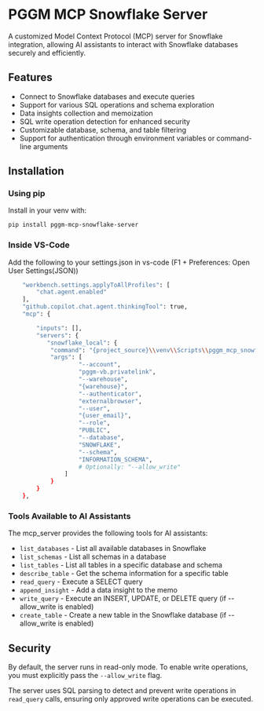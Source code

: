 # PGGM MCP Snowflake Server

A customized Model Context Protocol (MCP) server for Snowflake integration, allowing AI assistants to interact with Snowflake databases securely and efficiently.

## Features

- Connect to Snowflake databases and execute queries
- Support for various SQL operations and schema exploration
- Data insights collection and memoization
- SQL write operation detection for enhanced security
- Customizable database, schema, and table filtering
- Support for authentication through environment variables or command-line arguments

## Installation

### Using pip

Install in your venv with:

```bash
pip install pggm-mcp-snowflake-server
```

### Inside VS-Code

Add the following to your settings.json in vs-code (F1 + Preferences: Open User Settings(JSON))

```bash
    "workbench.settings.applyToAllProfiles": [
        "chat.agent.enabled"
    ],
    "github.copilot.chat.agent.thinkingTool": true,
    "mcp": {

        "inputs": [],
        "servers": {
           "snowflake_local": {         
            "command": "{project_source}\\venv\\Scripts\\pggm_mcp_snowflake_server.exe",     
            "args": [
                    "--account",
                    "pggm-vb.privatelink",
                    "--warehouse",
                    "{warehouse}",
                    "--authenticator",
                    "externalbrowser",
                    "--user",
                    "{user_email}",
                    "--role",
                    "PUBLIC",
                    "--database",
                    "SNOWFLAKE",
                    "--schema",
                    "INFORMATION_SCHEMA",
                    # Optionally: "--allow_write"
                ]
            }
        }
    },

```

### Tools Available to AI Assistants

The mcp_server provides the following tools for AI assistants:

- `list_databases` - List all available databases in Snowflake
- `list_schemas` - List all schemas in a database
- `list_tables` - List all tables in a specific database and schema
- `describe_table` - Get the schema information for a specific table
- `read_query` - Execute a SELECT query
- `append_insight` - Add a data insight to the memo
- `write_query` - Execute an INSERT, UPDATE, or DELETE query (if --allow_write is enabled)
- `create_table` - Create a new table in the Snowflake database (if --allow_write is enabled)

## Security

By default, the server runs in read-only mode. To enable write operations, you must explicitly pass the `--allow_write` flag.

The server uses SQL parsing to detect and prevent write operations in `read_query` calls, ensuring only approved write operations can be executed.
